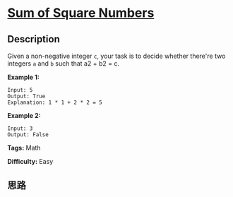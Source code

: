 # [Sum of Square Numbers][title]

## Description

Given a non-negative integer `c`, your task is to decide whether there're two
integers `a` and `b` such that a2 \+ b2 = c.

**Example 1:**
            Input: 5    Output: True    Explanation: 1 * 1 + 2 * 2 = 5    



**Example 2:**
            Input: 3    Output: False    




**Tags:** Math

**Difficulty:** Easy

## 思路

[title]: https://leetcode.com/problems/sum-of-square-numbers
